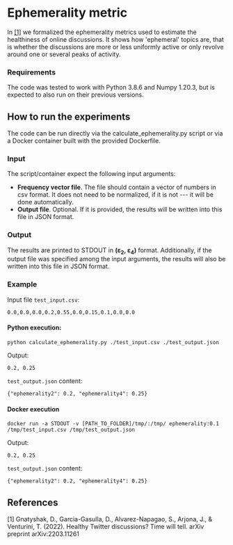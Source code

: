 # Ephemerality metric
In [[1]](#1) we formalized the ephemerality metrics used to estimate the healthiness of online discussions. It shows how 'ephemeral' topics are, that is whether the discussions are more or less uniformly active or only revolve around one or several peaks of activity.

### Requirements
The code was tested to work with Python 3.8.6 and Numpy 1.20.3, but is expected to also run on their previous versions.

## How to run the experiments
The code can be run directly via the calculate_ephemerality.py script or via a Docker container built with the provided Dockerfile.

### Input
The script/container expect the following input arguments:

* **Frequency vector file**. The file should contain a vector of numbers in csv format. It does not need to be normalized, if it is not --- it will be done automatically.
* **Output file**. Optional. If it is provided, the results will be written into this file in JSON format.

### Output
The results are printed to STDOUT in **(ε<sub>2</sub>, ε<sub>4</sub>)** format. Additionally, if the output file was specified among the input arguments, the results will also be written into this file in JSON format.

### Example

Input file `test_input.csv`:
```
0.0,0.0,0.0,0.2,0.55,0.0,0.15,0.1,0.0,0.0
```

#### Python execution:

```
python calculate_ephemerality.py ./test_input.csv ./test_output.json
```

Output:
```
0.2, 0.25
```

`test_output.json` content:
```
{"ephemerality2": 0.2, "ephemerality4": 0.25}
```

#### Docker execution
```
docker run -a STDOUT -v [PATH_TO_FOLDER]/tmp/:/tmp/ ephemerality:0.1 /tmp/test_input.csv /tmp/test_output.json
```

Output:
```
0.2, 0.25
```

`test_output.json` content:
```
{"ephemerality2": 0.2, "ephemerality4": 0.25}
```


## References
<a id="1">[1]</a>
Gnatyshak, D., Garcia-Gasulla, D., Alvarez-Napagao, S., Arjona, J., & Venturini, T. (2022). Healthy Twitter discussions? Time will tell. arXiv preprint arXiv:2203.11261
